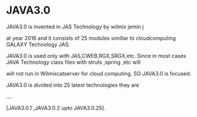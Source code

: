 JAVA3.0
=======

JAVA3.0  is  invented in  JAS  Technology by  wilmix  jemin j

at  year  2016  and it  consists  of  25  modules  simillar  to  cloudcomputing  GALAXY  Technology  JAS.


JAVA3.0  is  used  only  with   JAS,CWEB,RGX,SRGX,etc. Since  in most  cases JAVA Technology class files with  struts  ,spring ,etc   will

will not   run in Wilmixcatserver  for  cloud  computing. SO  JAVA3.0  is focused.


JAVA3.0   is  divided into  25 latest  technologies  they  are

....



  [JAVA3.0.1 ,JAVA3.0.2  upto  JAVA3.0.25].

